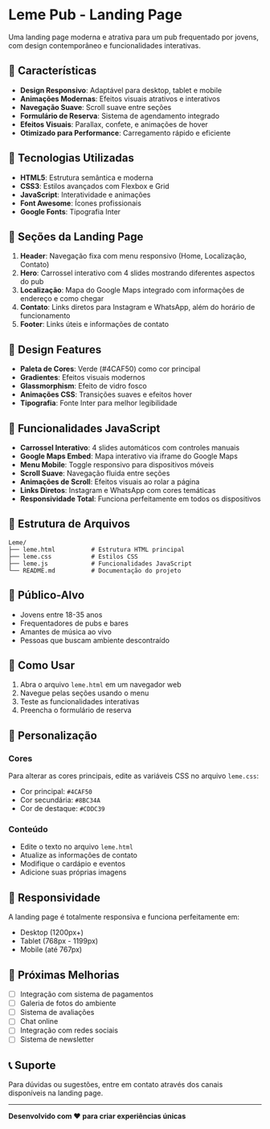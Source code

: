 # Leme Pub - Landing Page

Uma landing page moderna e atrativa para um pub frequentado por jovens, com design contemporâneo e funcionalidades interativas.

## 🎯 Características

- **Design Responsivo**: Adaptável para desktop, tablet e mobile
- **Animações Modernas**: Efeitos visuais atrativos e interativos
- **Navegação Suave**: Scroll suave entre seções
- **Formulário de Reserva**: Sistema de agendamento integrado
- **Efeitos Visuais**: Parallax, confete, e animações de hover
- **Otimizado para Performance**: Carregamento rápido e eficiente

## 🚀 Tecnologias Utilizadas

- **HTML5**: Estrutura semântica e moderna
- **CSS3**: Estilos avançados com Flexbox e Grid
- **JavaScript**: Interatividade e animações
- **Font Awesome**: Ícones profissionais
- **Google Fonts**: Tipografia Inter

## 📱 Seções da Landing Page

1. **Header**: Navegação fixa com menu responsivo (Home, Localização, Contato)
2. **Hero**: Carrossel interativo com 4 slides mostrando diferentes aspectos do pub
3. **Localização**: Mapa do Google Maps integrado com informações de endereço e como chegar
4. **Contato**: Links diretos para Instagram e WhatsApp, além do horário de funcionamento
5. **Footer**: Links úteis e informações de contato

## 🎨 Design Features

- **Paleta de Cores**: Verde (#4CAF50) como cor principal
- **Gradientes**: Efeitos visuais modernos
- **Glassmorphism**: Efeito de vidro fosco
- **Animações CSS**: Transições suaves e efeitos hover
- **Tipografia**: Fonte Inter para melhor legibilidade

## 🔧 Funcionalidades JavaScript

- **Carrossel Interativo**: 4 slides automáticos com controles manuais
- **Google Maps Embed**: Mapa interativo via iframe do Google Maps
- **Menu Mobile**: Toggle responsivo para dispositivos móveis
- **Scroll Suave**: Navegação fluida entre seções
- **Animações de Scroll**: Efeitos visuais ao rolar a página
- **Links Diretos**: Instagram e WhatsApp com cores temáticas
- **Responsividade Total**: Funciona perfeitamente em todos os dispositivos

## 📂 Estrutura de Arquivos

```
Leme/
├── leme.html          # Estrutura HTML principal
├── leme.css           # Estilos CSS
├── leme.js            # Funcionalidades JavaScript
└── README.md          # Documentação do projeto
```

## 🎯 Público-Alvo

- Jovens entre 18-35 anos
- Frequentadores de pubs e bares
- Amantes de música ao vivo
- Pessoas que buscam ambiente descontraído

## 🚀 Como Usar

1. Abra o arquivo `leme.html` em um navegador web
2. Navegue pelas seções usando o menu
3. Teste as funcionalidades interativas
4. Preencha o formulário de reserva

## 🎨 Personalização

### Cores
Para alterar as cores principais, edite as variáveis CSS no arquivo `leme.css`:
- Cor principal: `#4CAF50`
- Cor secundária: `#8BC34A`
- Cor de destaque: `#CDDC39`

### Conteúdo
- Edite o texto no arquivo `leme.html`
- Atualize as informações de contato
- Modifique o cardápio e eventos
- Adicione suas próprias imagens

## 📱 Responsividade

A landing page é totalmente responsiva e funciona perfeitamente em:
- Desktop (1200px+)
- Tablet (768px - 1199px)
- Mobile (até 767px)

## 🔮 Próximas Melhorias

- [ ] Integração com sistema de pagamentos
- [ ] Galeria de fotos do ambiente
- [ ] Sistema de avaliações
- [ ] Chat online
- [ ] Integração com redes sociais
- [ ] Sistema de newsletter

## 📞 Suporte

Para dúvidas ou sugestões, entre em contato através dos canais disponíveis na landing page.

---

**Desenvolvido com ❤️ para criar experiências únicas** 